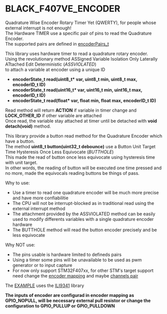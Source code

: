 # BLACK_F407VE_ENCODER
 
 Quadrature Wise Encoder Rotary Timer Yet (QWERTY), for people whose external interrupt is not enough!\
 The Hardware TIMER use a specific pair of pins to read the Quadrature Encoder.\
 The supported pairs are defined in [encoderPairs_t](https://github.com/marceloh220/BLACK_F407VE_ENCODER/blob/main/channels_pair.h)
 
 This library uses hardware timer to read a quadrature rotary encoder.\
 Using the revolutionary method ASSigned Variable Isolation Only Laterally ATtached Edit Deterministic (*ASSVIOLATED*)\
 to attach a variable at encoder using a unique ID
 - __encoderState_t read(uint8_t* var, uint8_t min, uint8_t max, encoderID_t ID)__
 - __encoderState_t read(uint16_t* var, uint16_t min, uint16_t max, encoderID_t ID)__
 - __encoderState_t read(float* var, float min, float max, encoderID_t ID)__
 
 Read method will return **ACTION** if variable in timer change and **LOCK_OTHER_ID** if other variable are attached\
 Once read, the variable stay attached at timer until be detached with **void detach(void)** method.
 
 This library provide a button read method for the Quadrature Encoder which have a button.\
 The method **uint8_t button(uint32_t debounce)** use a Button Unit Target Time Hysteresis Once Less Equivocate (*BUTTHOLE*)\
 This made the read of button once less equivocate using hysteresis time with unit target.\
 In other words, the reading of button will be executed one time pressed and no more, made the equivocals reading buttons be things of pass.
 
 Why to use:
 - Use a timer to read one quadrature encoder will be much more precise and have more confiabilitie
 - The CPU will not be interrupt-blocked as in traditional read using the external interrupt method
 - The attachment provided by the ASSVIOLATED method can be easily used to modify differents variables with a single quadrature encoder hardware
 - The BUTTHOLE method will read the button encoder precisely and be less equivocate
 
 Why NOT use:
 - The pins usable is hardware limited to defineds pairs
 - Using a timer some pins will be unavailable to be used as pwm generator or to input capture
 - For now only support STM32F407xx, for other STM's target support need change the 
 [encoder mapping](https://github.com/marceloh220/BLACK_F407VE_ENCODER/blob/main/encoder_mapping.cpp) and maybe 
 [channels pair](https://github.com/marceloh220/BLACK_F407VE_ENCODER/blob/main/channels_pair.h)
 
 The [EXAMPLE](https://github.com/marceloh220/BLACK_F407VE_ENCODER/blob/main/example/main.cpp) uses the [ILI9341](https://github.com/marceloh220/F407VE_Display_ILI9341_FSMC) library
 
 **The inputs of encoder are configurad in encoder mapping as __GPIO_NOPULL__, will be necessary external pull resistor or change the configuration to __GPIO_PULLUP__ or __GPIO_PULLDOWN__**
